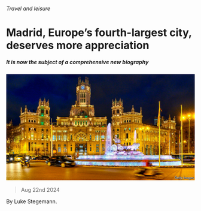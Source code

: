 ###### Travel and leisure

# Madrid, Europe’s fourth-largest city, deserves more appreciation 

##### It is now the subject of a comprehensive new biography 

![image](images/20240824_CUP504.jpg) 

> Aug 22nd 2024 

 By Luke Stegemann. 

